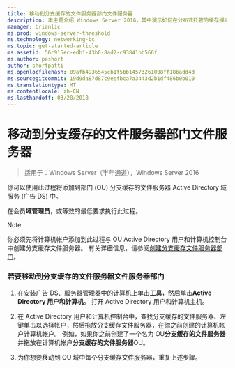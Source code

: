 ```yaml
---
title: 移动到分支缓存的文件服务器部门文件服务器
description: 本主题介绍 Windows Server 2016，其中演示如何在分布式托管的缓存模式优化分支机构中 WAN 带宽使用量部署分支缓存分支缓存部署指南中
manager: brianlic
ms.prod: windows-server-threshold
ms.technology: networking-bc
ms.topic: get-started-article
ms.assetid: 56c915ec-edb1-43b0-8ad2-c93841bb566f
ms.author: pashort
author: shortpatti
ms.openlocfilehash: 09afb4936545cb1f5bb14573261008ff18badd4d
ms.sourcegitcommit: 19d9da87d87c9eefbca7a3443d2b1df486b0b010
ms.translationtype: MT
ms.contentlocale: zh-CN
ms.lasthandoff: 03/28/2018
---
```

# <a name="move-file-servers-to-the-branchcache-file-servers-organizational-unit"></a>移动到分支缓存的文件服务器部门文件服务器

>适用于：Windows Server（半年通道），Windows Server 2016

你可以使用此过程将添加到部门 (OU) 分支缓存的文件服务器 Active Directory 域服务 (广告 DS) 中。  
  
在会员**域管理员**，或等效的最低要求执行此过程。  
  
> [!NOTE]  
> 你必须先将计算机帐户添加到此过程与 OU Active Directory 用户和计算机控制台中创建分支缓存文件服务器。 有关详细信息，请参阅[创建分支缓存文件服务器部门](../../branchcache/deploy/Create-the-BranchCache-File-Servers-Organizational-Unit.md)。  
  
### <a name="to-move-file-servers-to-the-branchcache-file-servers-organizational-unit"></a>若要移动到分支缓存的文件服务器文件服务器部门  
  
1.  在安装广告 DS、服务器管理器中的计算机上单击**工具**，然后单击**Active Directory 用户和计算机**。 打开 Active Directory 用户和计算机主机。  
  
2.  在 Active Directory 用户和计算机控制台中，查找分支缓存的文件服务器、左键单击以选择帐户，然后拖放分支缓存文件服务器，在你之前创建的计算机帐户计算机帐户。 例如，如果你之前创建了一个名为 OU**分支缓存的文件服务器**并拖放在计算机帐户**分支缓存的文件服务器**OU。  
  
3.  为你想要移动到 OU 域中每个分支缓存文件服务器，重复上述步骤。  
  



